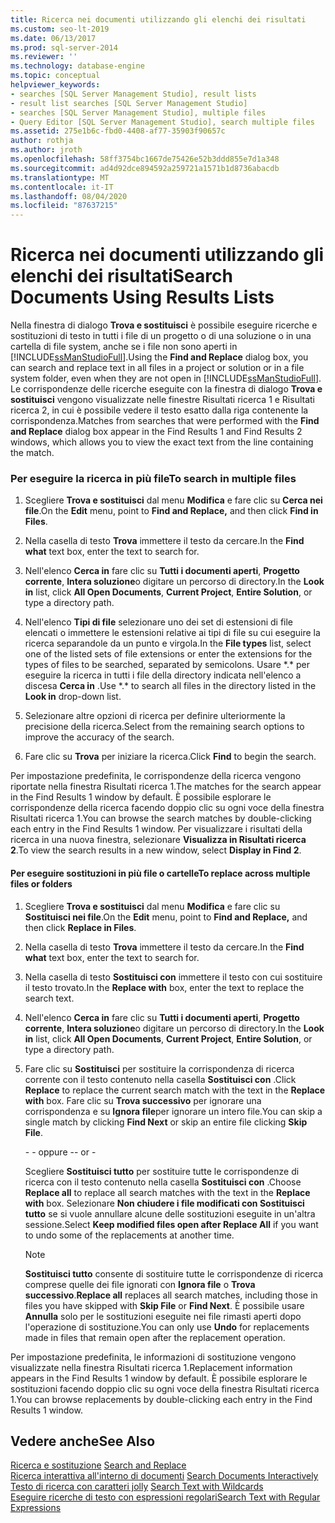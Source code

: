 ```yaml
---
title: Ricerca nei documenti utilizzando gli elenchi dei risultati
ms.custom: seo-lt-2019
ms.date: 06/13/2017
ms.prod: sql-server-2014
ms.reviewer: ''
ms.technology: database-engine
ms.topic: conceptual
helpviewer_keywords:
- searches [SQL Server Management Studio], result lists
- result list searches [SQL Server Management Studio]
- searches [SQL Server Management Studio], multiple files
- Query Editor [SQL Server Management Studio], search multiple files
ms.assetid: 275e1b6c-fbd0-4408-af77-35903f90657c
author: rothja
ms.author: jroth
ms.openlocfilehash: 58ff3754bc1667de75426e52b3ddd855e7d1a348
ms.sourcegitcommit: ad4d92dce894592a259721a1571b1d8736abacdb
ms.translationtype: MT
ms.contentlocale: it-IT
ms.lasthandoff: 08/04/2020
ms.locfileid: "87637215"
---
```

# <a name="search-documents-using-results-lists"></a><span data-ttu-id="7d1bd-102">Ricerca nei documenti utilizzando gli elenchi dei risultati</span><span class="sxs-lookup"><span data-stu-id="7d1bd-102">Search Documents Using Results Lists</span></span>
  <span data-ttu-id="7d1bd-103">Nella finestra di dialogo **Trova e sostituisci** è possibile eseguire ricerche e sostituzioni di testo in tutti i file di un progetto o di una soluzione o in una cartella di file system, anche se i file non sono aperti in [!INCLUDE[ssManStudioFull](../../includes/ssmanstudiofull-md.md)].</span><span class="sxs-lookup"><span data-stu-id="7d1bd-103">Using the **Find and Replace** dialog box, you can search and replace text in all files in a project or solution or in a file system folder, even when they are not open in [!INCLUDE[ssManStudioFull](../../includes/ssmanstudiofull-md.md)].</span></span> <span data-ttu-id="7d1bd-104">Le corrispondenze delle ricerche eseguite con la finestra di dialogo **Trova e sostituisci** vengono visualizzate nelle finestre Risultati ricerca 1 e Risultati ricerca 2, in cui è possibile vedere il testo esatto dalla riga contenente la corrispondenza.</span><span class="sxs-lookup"><span data-stu-id="7d1bd-104">Matches from searches that were performed with the **Find and Replace** dialog box appear in the Find Results 1 and Find Results 2 windows, which allows you to view the exact text from the line containing the match.</span></span>  
  
### <a name="to-search-in-multiple-files"></a><span data-ttu-id="7d1bd-105">Per eseguire la ricerca in più file</span><span class="sxs-lookup"><span data-stu-id="7d1bd-105">To search in multiple files</span></span>  
  
1.  <span data-ttu-id="7d1bd-106">Scegliere **Trova e sostituisci** dal menu **Modifica** e fare clic su **Cerca nei file**.</span><span class="sxs-lookup"><span data-stu-id="7d1bd-106">On the **Edit** menu, point to **Find and Replace,** and then click **Find in Files**.</span></span>  
  
2.  <span data-ttu-id="7d1bd-107">Nella casella di testo **Trova** immettere il testo da cercare.</span><span class="sxs-lookup"><span data-stu-id="7d1bd-107">In the **Find what** text box, enter the text to search for.</span></span>  
  
3.  <span data-ttu-id="7d1bd-108">Nell'elenco **Cerca in** fare clic su **Tutti i documenti aperti**, **Progetto corrente**, **Intera soluzione**o digitare un percorso di directory.</span><span class="sxs-lookup"><span data-stu-id="7d1bd-108">In the **Look in** list, click **All Open Documents**, **Current Project**, **Entire Solution**, or type a directory path.</span></span>  
  
4.  <span data-ttu-id="7d1bd-109">Nell'elenco **Tipi di file** selezionare uno dei set di estensioni di file elencati o immettere le estensioni relative ai tipi di file su cui eseguire la ricerca separandole da un punto e virgola.</span><span class="sxs-lookup"><span data-stu-id="7d1bd-109">In the **File types** list, select one of the listed sets of file extensions or enter the extensions for the types of files to be searched, separated by semicolons.</span></span> <span data-ttu-id="7d1bd-110">Usare \*.\* per eseguire la ricerca in tutti i file della directory indicata nell'elenco a discesa **Cerca in** .</span><span class="sxs-lookup"><span data-stu-id="7d1bd-110">Use \*.\* to search all files in the directory listed in the **Look in** drop-down list.</span></span>  
  
5.  <span data-ttu-id="7d1bd-111">Selezionare altre opzioni di ricerca per definire ulteriormente la precisione della ricerca.</span><span class="sxs-lookup"><span data-stu-id="7d1bd-111">Select from the remaining search options to improve the accuracy of the search.</span></span>  
  
6.  <span data-ttu-id="7d1bd-112">Fare clic su **Trova** per iniziare la ricerca.</span><span class="sxs-lookup"><span data-stu-id="7d1bd-112">Click **Find** to begin the search.</span></span>  
  
 <span data-ttu-id="7d1bd-113">Per impostazione predefinita, le corrispondenze della ricerca vengono riportate nella finestra Risultati ricerca 1.</span><span class="sxs-lookup"><span data-stu-id="7d1bd-113">The matches for the search appear in the Find Results 1 window by default.</span></span> <span data-ttu-id="7d1bd-114">È possibile esplorare le corrispondenze della ricerca facendo doppio clic su ogni voce della finestra Risultati ricerca 1.</span><span class="sxs-lookup"><span data-stu-id="7d1bd-114">You can browse the search matches by double-clicking each entry in the Find Results 1 window.</span></span> <span data-ttu-id="7d1bd-115">Per visualizzare i risultati della ricerca in una nuova finestra, selezionare **Visualizza in Risultati ricerca 2**.</span><span class="sxs-lookup"><span data-stu-id="7d1bd-115">To view the search results in a new window, select **Display in Find 2**.</span></span>  
  
#### <a name="to-replace-across-multiple-files-or-folders"></a><span data-ttu-id="7d1bd-116">Per eseguire sostituzioni in più file o cartelle</span><span class="sxs-lookup"><span data-stu-id="7d1bd-116">To replace across multiple files or folders</span></span>  
  
1.  <span data-ttu-id="7d1bd-117">Scegliere **Trova e sostituisci** dal menu **Modifica** e fare clic su **Sostituisci nei file**.</span><span class="sxs-lookup"><span data-stu-id="7d1bd-117">On the **Edit** menu, point to **Find and Replace,** and then click **Replace in Files**.</span></span>  
  
2.  <span data-ttu-id="7d1bd-118">Nella casella di testo **Trova** immettere il testo da cercare.</span><span class="sxs-lookup"><span data-stu-id="7d1bd-118">In the **Find what** text box, enter the text to search for.</span></span>  
  
3.  <span data-ttu-id="7d1bd-119">Nella casella di testo **Sostituisci con** immettere il testo con cui sostituire il testo trovato.</span><span class="sxs-lookup"><span data-stu-id="7d1bd-119">In the **Replace with** box, enter the text to replace the search text.</span></span>  
  
4.  <span data-ttu-id="7d1bd-120">Nell'elenco **Cerca in** fare clic su **Tutti i documenti aperti**, **Progetto corrente**, **Intera soluzione**o digitare un percorso di directory.</span><span class="sxs-lookup"><span data-stu-id="7d1bd-120">In the **Look in** list, click **All Open Documents**, **Current Project**, **Entire Solution**, or type a directory path.</span></span>  
  
5.  <span data-ttu-id="7d1bd-121">Fare clic su **Sostituisci** per sostituire la corrispondenza di ricerca corrente con il testo contenuto nella casella **Sostituisci con** .</span><span class="sxs-lookup"><span data-stu-id="7d1bd-121">Click **Replace** to replace the current search match with the text in the **Replace with** box.</span></span> <span data-ttu-id="7d1bd-122">Fare clic su **Trova successivo** per ignorare una corrispondenza e su **Ignora file**per ignorare un intero file.</span><span class="sxs-lookup"><span data-stu-id="7d1bd-122">You can skip a single match by clicking **Find Next** or skip an entire file clicking **Skip File**.</span></span>  
  
     <span data-ttu-id="7d1bd-123">\- - oppure -</span><span class="sxs-lookup"><span data-stu-id="7d1bd-123">\- or -</span></span>  
  
     <span data-ttu-id="7d1bd-124">Scegliere **Sostituisci tutto** per sostituire tutte le corrispondenze di ricerca con il testo contenuto nella casella **Sostituisci con** .</span><span class="sxs-lookup"><span data-stu-id="7d1bd-124">Choose **Replace all** to replace all search matches with the text in the **Replace with** box.</span></span> <span data-ttu-id="7d1bd-125">Selezionare **Non chiudere i file modificati con Sostituisci tutto** se si vuole annullare alcune delle sostituzioni eseguite in un'altra sessione.</span><span class="sxs-lookup"><span data-stu-id="7d1bd-125">Select **Keep modified files open after Replace All** if you want to undo some of the replacements at another time.</span></span>  
  
    > [!NOTE]  
    >  <span data-ttu-id="7d1bd-126">**Sostituisci tutto** consente di sostituire tutte le corrispondenze di ricerca comprese quelle dei file ignorati con **Ignora file** o **Trova successivo**.</span><span class="sxs-lookup"><span data-stu-id="7d1bd-126">**Replace all** replaces all search matches, including those in files you have skipped with **Skip File** or **Find Next**.</span></span> <span data-ttu-id="7d1bd-127">È possibile usare **Annulla** solo per le sostituzioni eseguite nei file rimasti aperti dopo l'operazione di sostituzione.</span><span class="sxs-lookup"><span data-stu-id="7d1bd-127">You can only use **Undo** for replacements made in files that remain open after the replacement operation.</span></span>  
  
 <span data-ttu-id="7d1bd-128">Per impostazione predefinita, le informazioni di sostituzione vengono visualizzate nella finestra Risultati ricerca 1.</span><span class="sxs-lookup"><span data-stu-id="7d1bd-128">Replacement information appears in the Find Results 1 window by default.</span></span> <span data-ttu-id="7d1bd-129">È possibile esplorare le sostituzioni facendo doppio clic su ogni voce della finestra Risultati ricerca 1.</span><span class="sxs-lookup"><span data-stu-id="7d1bd-129">You can browse replacements by double-clicking each entry in the Find Results 1 window.</span></span>  
  
## <a name="see-also"></a><span data-ttu-id="7d1bd-130">Vedere anche</span><span class="sxs-lookup"><span data-stu-id="7d1bd-130">See Also</span></span>  
 <span data-ttu-id="7d1bd-131">[Ricerca e sostituzione](search-and-replace.md) </span><span class="sxs-lookup"><span data-stu-id="7d1bd-131">[Search and Replace](search-and-replace.md) </span></span>  
 <span data-ttu-id="7d1bd-132">[Ricerca interattiva all'interno di documenti](search-documents-interactively.md) </span><span class="sxs-lookup"><span data-stu-id="7d1bd-132">[Search Documents Interactively](search-documents-interactively.md) </span></span>  
 <span data-ttu-id="7d1bd-133">[Testo di ricerca con caratteri jolly](search-text-with-wildcards.md) </span><span class="sxs-lookup"><span data-stu-id="7d1bd-133">[Search Text with Wildcards](search-text-with-wildcards.md) </span></span>  
 [<span data-ttu-id="7d1bd-134">Eseguire ricerche di testo con espressioni regolari</span><span class="sxs-lookup"><span data-stu-id="7d1bd-134">Search Text with Regular Expressions</span></span>](search-text-with-regular-expressions.md)  
  
  
